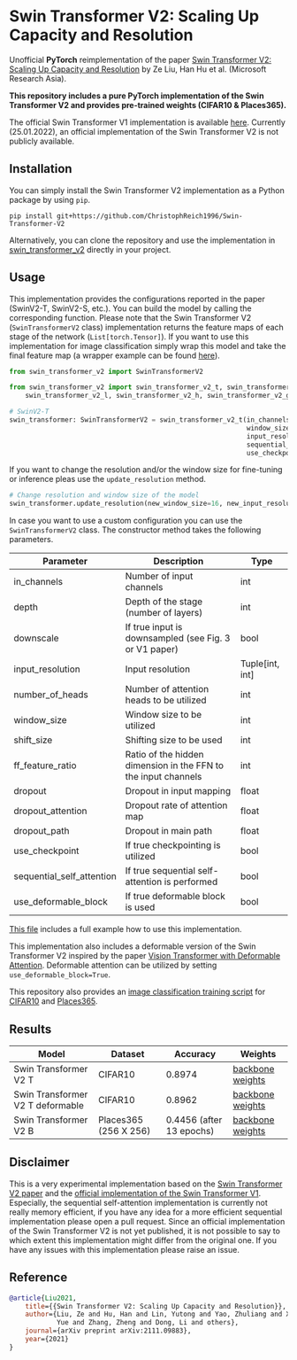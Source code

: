 # Swin Transformer V2: Scaling Up Capacity and Resolution

Unofficial **PyTorch** reimplementation of the
paper [Swin Transformer V2: Scaling Up Capacity and Resolution](https://arxiv.org/pdf/2111.09883.pdf)
by Ze Liu, Han Hu et al. (Microsoft Research Asia).

**This repository includes a pure PyTorch implementation of the Swin Transformer V2 and provides pre-trained weights (CIFAR10 & Places365).**

The official Swin Transformer V1 implementation is available [here](https://github.com/microsoft/Swin-Transformer).
Currently (25.01.2022), an official implementation of the Swin Transformer V2 is not publicly available.

## Installation

You can simply install the Swin Transformer V2 implementation as a Python package by using `pip`.

```shell script
pip install git+https://github.com/ChristophReich1996/Swin-Transformer-V2
```

Alternatively, you can clone the repository and use the implementation in [swin_transformer_v2](swin_transformer_v2) directly in your project.

## Usage

This implementation provides the configurations reported in the paper (SwinV2-T, SwinV2-S, etc.). You can build the
model by calling the corresponding function. Please note that the Swin Transformer V2 (`SwinTransformerV2` class) 
implementation returns the feature maps of each stage of the network (`List[torch.Tensor]`). If you want to use this 
implementation for image classification simply wrap this model and take the final feature map (a wrapper example can be found [here](image_classification/utils.py)).

```python
from swin_transformer_v2 import SwinTransformerV2

from swin_transformer_v2 import swin_transformer_v2_t, swin_transformer_v2_s, swin_transformer_v2_b, \
    swin_transformer_v2_l, swin_transformer_v2_h, swin_transformer_v2_g

# SwinV2-T
swin_transformer: SwinTransformerV2 = swin_transformer_v2_t(in_channels=3,
                                                            window_size=8,
                                                            input_resolution=(256, 256),
                                                            sequential_self_attention=False,
                                                            use_checkpoint=False)
```

If you want to change the resolution and/or the window size for fine-tuning or inference pleas use the `update_resolution` method.

```python
# Change resolution and window size of the model
swin_transformer.update_resolution(new_window_size=16, new_input_resolution=(512, 512))
```

In case you want to use a custom configuration you can use the `SwinTransformerV2` class. The constructor method takes 
the following parameters.

| Parameter | Description | Type |
| ------------- | ------------- | ------------- |
| in_channels | Number of input channels | int |
| depth | Depth of the stage (number of layers) | int |
| downscale | If true input is downsampled (see Fig. 3 or V1 paper) | bool |
| input_resolution | Input resolution | Tuple[int, int] |
| number_of_heads | Number of attention heads to be utilized | int |
| window_size | Window size to be utilized | int |
| shift_size | Shifting size to be used | int |
| ff_feature_ratio | Ratio of the hidden dimension in the FFN to the input channels | int |
| dropout | Dropout in input mapping | float |
| dropout_attention | Dropout rate of attention map | float |
| dropout_path | Dropout in main path | float |
| use_checkpoint | If true checkpointing is utilized | bool |
| sequential_self_attention | If true sequential self-attention is performed | bool |
| use_deformable_block | If true deformable block is used | bool |

[This file](example.py) includes a full example how to use this implementation.

This implementation also includes a deformable version of the Swin Transformer V2 inspired by the paper [Vision Transformer with Deformable Attention](https://arxiv.org/pdf/2201.00520.pdf). Deformable attention can be utilized by setting `use_deformable_block=True`.

This repository also provides an [image classification training script](image_classification/main.py) for [CIFAR10](https://www.cs.toronto.edu/~kriz/cifar.html) and [Places365](https://www.cs.toronto.edu/~kriz/cifar.html).

## Results

| Model | Dataset | Accuracy | Weights |
| ------------- | ------------- | ------------- | ------------- |
| Swin Transformer V2 T | CIFAR10 | 0.8974 | [backbone weights](https://studtudarmstadtde-my.sharepoint.com/:u:/g/personal/christoph_reich_stud_tu-darmstadt_de/EUcOsKRdnpVHhmWS2ZgMS3MB3oMVZZxAb9Mhh8bm7Fa2pg?e=E2o4l3) |
| Swin Transformer V2 T deformable | CIFAR10 | 0.8962 | [backbone weights](https://studtudarmstadtde-my.sharepoint.com/:u:/g/personal/christoph_reich_stud_tu-darmstadt_de/EWq07HJ2l25MnoyBB474Ws4BPGaxJk4SUtBr-T7MIaX3ng?e=iG1tGD) |
| Swin Transformer V2 B | Places365 (256 X 256) | 0.4456 (after 13 epochs) | [backbone weights](https://studtudarmstadtde-my.sharepoint.com/:u:/g/personal/christoph_reich_stud_tu-darmstadt_de/ER6-OUZmpzNKnTjbYmeVXYMBV-7Vdnr9HFVr6nsaMaKK7w?e=DvAYAU) |

## Disclaimer

This is a very experimental implementation based on the [Swin Transformer V2 paper](https://arxiv.org/pdf/2111.09883.pdf) and the [official implementation of the Swin Transformer V1](https://github.com/microsoft/Swin-Transformer).
Especially, the sequential self-attention implementation is currently not really memory efficient, if you have any idea for a more efficient sequential implementation please open a pull request.
Since an official implementation of the Swin Transformer V2 is not yet published, it is not possible to say to which extent this implementation might differ from the original one. If you have any issues with this implementation please raise an issue.

## Reference

```bibtex
@article{Liu2021,
    title={{Swin Transformer V2: Scaling Up Capacity and Resolution}},
    author={Liu, Ze and Hu, Han and Lin, Yutong and Yao, Zhuliang and Xie, Zhenda and Wei, Yixuan and Ning, Jia and Cao, 
            Yue and Zhang, Zheng and Dong, Li and others},
    journal={arXiv preprint arXiv:2111.09883},
    year={2021}
}
```
